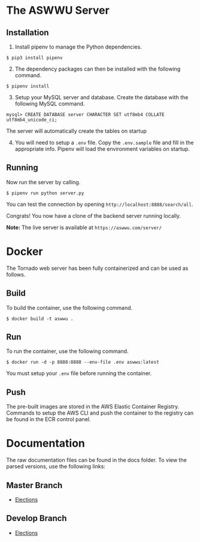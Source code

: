 # The ASWWU Server
## Installation
1. Install pipenv to manage the Python dependencies.
```
$ pip3 install pipenv
```

2. The dependency packages can then be installed with the following command.
```
$ pipenv install
```

3. Setup your MySQL server and database. Create the database with the following MySQL command.
```
mysql> CREATE DATABASE server CHARACTER SET utf8mb4 COLLATE utf8mb4_unicode_ci;
```
The server will automatically create the tables on startup

4. You will need to setup a `.env` file. Copy the `.env.sample` file and fill in the appropriate info. Pipenv will
load the environment variables on startup.

## Running
Now run the server by calling.
```
$ pipenv run python server.py
```
You can test the connection by opening `http://localhost:8888/search/all`.

Congrats! You now have a clone of the backend server running locally.

**Note:** The live server is available at `https://aswwu.com/server/`

# Docker
The Tornado web server has been fully containerized and can be used as follows.

## Build
To build the container, use the following command.
```
$ docker build -t aswwu .
```

## Run
To run the container, use the following command.
```
$ docker run -d -p 8888:8888 --env-file .env aswwu:latest
```
You must setup your `.env` file before running the container.

## Push
The pre-built images are stored in the AWS Elastic Container Registry. Commands to setup the AWS CLI and push the container to the registry can be found in the ECR control panel.

# Documentation
The raw documentation files can be found in the docs folder. To view the parsed versions, use the following links:

## Master Branch
- [Elections](https://docs.aswwu.com?url=https://raw.githubusercontent.com/ASWWU-Web/python_server/master/docs/elections.yml)

## Develop Branch
- [Elections](https://docs.aswwu.com?url=https://raw.githubusercontent.com/ASWWU-Web/python_server/develop/docs/elections.yml)
